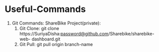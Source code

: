 # Useful-Commands
1. Git Commands: 
   ShareBike Project(private): 
    1. Git Clone: git clone https://SuriyaDisha:password@github.com/Sharebike/sharebike-web-    dashboard.git
    2. Git Pull: git pull origin branch-name
